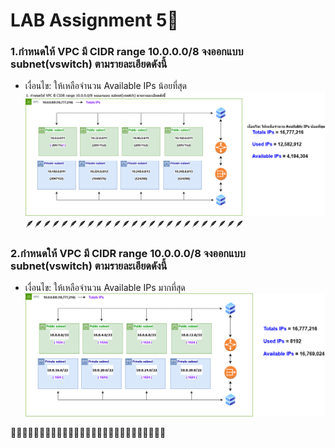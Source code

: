 # **LAB Assignment 5🐥**
### 1.กำหนดให้ VPC มี CIDR range 10.0.0.0/8 จงออกแบบ subnet(vswitch) ตามรายละเอียดดังนี้
* เงื่อนไข: ให้เหลือจำนวน Available IPs น้อยที่สุด
![Alt text](./Mobile_lab5_Gitiyapon_01.drawio.png)🪶🪶🪶🪶🪶🪶🪶🪶🪶🪶🪶🪶🪶🪶🪶🪶🪶🪶🪶🪶🪶🪶🪶🪶🪶

### 2.กำหนดให้ VPC มี CIDR range 10.0.0.0/8 จงออกแบบ subnet(vswitch) ตามรายละเอียดดังนี้
* เงื่อนไข: ให้เหลือจำนวน Available IPs มากที่สุด
![Alt text](./Mobile_lab5_Gitiyapon_02.drawio.png)

🌷🌷🌷🌷🌷🌷🌷🌷🌷🌷🌷🌷🌷🌷🌷🌷🌷🌷🌷🌷🌷🌷🌷🌷🌷🌷🌷
